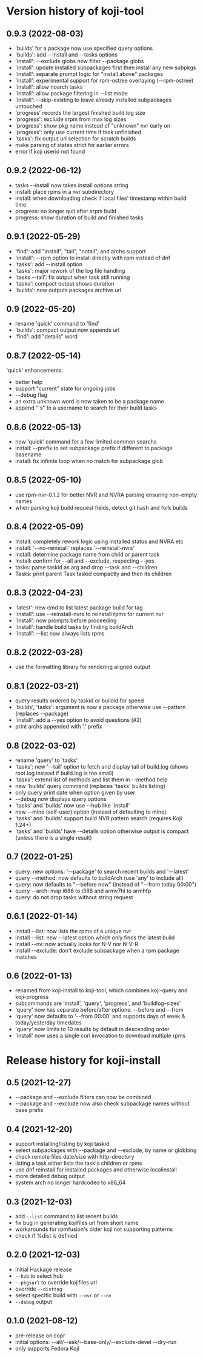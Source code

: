 # Version history of koji-tool

## 0.9.3 (2022-08-03)
- 'builds' for a package now use specified query options
- 'builds': add --install and --tasks options
- 'install': --exclude globs now filter --package globs
- 'install': update installed subpackages first then install any new subpkgs
- 'install': separate prompt logic for "install above" packages
- 'install': experimental support for rpm-ostree overlaying (--rpm-ostree)
- 'install': allow noarch tasks
- 'install': allow package filtering in --list mode
- 'install': --skip-existing to leave already installed subpackages untouched
- 'progress' records the largest finished build.log size
- 'progress': exclude srpm from max log sizes
- 'progress': show pkg name instead of "unknown" nvr early on
- 'progress': only use current time if task unfinished
- 'tasks': fix output url selection for scratch builds
- make parsing of states strict for earlier errors
- error if koji userid not found

## 0.9.2 (2022-06-12)
- tasks --install now takes install options string
- install: place rpms in a nvr subdirectory
- install: when downloading check if local files' timestamp within build time
- progress: no longer quit after srpm build
- progress: show duration of build and finished tasks

## 0.9.1 (2022-05-29)
- 'find': add "install", "tail", "notail", and archs support
- 'install': --rpm option to install directly with rpm instead of dnf
- 'tasks': add --install option
- 'tasks': major rework of the log file handling
- 'tasks --tail': fix output when task still running
- 'tasks': compact output shows duration
- 'builds': now outputs packages archive url

## 0.9 (2022-05-20)
- rename 'quick' command to 'find'
- 'builds': compact output now appends url
- 'find': add "details" word

## 0.8.7 (2022-05-14)
'quick' enhancements:
- better help
- support "current" state for ongoing jobs
- --debug flag
- an extra unknown word is now taken to be a package name
- append "\'s" to a username to search for their build tasks

## 0.8.6 (2022-05-13)
- new 'quick' command for a few limited common searchs
- install: --prefix to set subpackage prefix if different to package basename
- install: fix infinite loop when no match for subpackage glob

## 0.8.5 (2022-05-10)
- use rpm-nvr-0.1.2 for better NVR and NVRA parsing ensuring non-empty names
- when parsing koji build request fields, detect git hash and fork builds

## 0.8.4 (2022-05-09)
- Install: completely rework logic using installed status and NVRA etc
- install: '--no-reinstall' replaces '--reinstall-nvrs'
- install: determine package name from child or parent task
- Install: confirm for --all and --exclude, respecting --yes
- tasks: parse taskid as arg and drop --task and --children
- Tasks: print parent Task taskid compactly and then its children

## 0.8.3 (2022-04-23)
- 'latest': new cmd to list latest package build for tag
- 'install': use --reinstall-nvrs to reinstall rpms for current nvr
- 'install': now prompts before proceeding
- 'install': handle build tasks by finding buildArch
- 'install': --list now always lists rpms

## 0.8.2 (2022-03-28)
- use the formatting library for rendering aligned output

## 0.8.1 (2022-03-21)
- query results ordered by taskid or buildid for speed
- 'builds', 'tasks': argument is now a package otherwise use --pattern (replaces --package)
- 'install': add a --yes option to avoid questions (#2)
- print archs appended with '.' prefix

## 0.8 (2022-03-02)
- rename 'query' to 'tasks'
- 'tasks': new '--tail' option to fetch and display tail of build.log
  (shows root.log instead if build.log is too small)
- 'tasks': extend list of methods and list them in --method help
- new 'builds' query command (replaces 'tasks' builds listing)
- only query print date when option given by user
- --debug now displays query options
- 'tasks' and 'builds' now use --hub like 'install'
- new --mine (self-user) option (instead of defaulting to mine)
- 'tasks' and 'builds' support build NVR pattern search (requires Koji 1.24+)
- 'tasks' and 'builds' have --details option otherwise output is compact
  (unless there is a single result)

## 0.7 (2022-01-25)
- query: new options: '--package' to search recent builds and '--latest'
- query --method: now defaults to buildArch (use 'any' to include all)
- query: now defaults to "--before now" (instead of "--from today 00:00")
- query --arch: map i686 to i386 and armv7hl to armhfp
- query: do not drop tasks without string request

## 0.6.1 (2022-01-14)
- install --list: now lists the rpms of a unique nvr
- install --list: new --latest option which only finds the latest build
- install --nv: now actually looks for N-V nor N-V-R
- install --exclude: don't exclude subpackage when a rpm package matches

## 0.6 (2022-01-13)
- renamed from koji-install to koji-tool, which combines koji-query and koji-progress
- subcommands are 'install', 'query', 'progress', and 'buildlog-sizes'
- 'query' now has separate before/after options: --before and --from
- 'query' now defaults to '--from 00:00' and supports days of week & today/yesterday timedates
- 'query' now limits to 10 results by default in descending order
- 'install' now uses a single curl invocation to download multiple rpms

# Release history for koji-install

## 0.5 (2021-12-27)
- --package and --exclude filters can now be combined
- --package and --exclude now also check subpackage names without base prefix

## 0.4 (2021-12-20)
- support installing/listing by koji taskid
- select subpackages with --package and --exclude, by name or globbing
- check remote files date/size with http-directory
- listing a task either lists the task's children or rpms
- use dnf reinstall for installed packages and otherwise localinstall
- more detailed debug output
- system arch no longer hardcoded to x86_64

## 0.3 (2021-12-03)
- add `--list` command to list recent builds
- fix bug in generating kojifiles url from short name
- workarounds for rpmfusion's older koji not supporting patterns
- check if %dist is defined

## 0.2.0 (2021-12-03)
- initial Hackage release
- `--hub` to select hub
- `--pkgsurl` to override kojifiles url
- override `--disttag`
- select specific build with `--nvr` or `--nv`
- `--debug` output

## 0.1.0 (2021-08-12)
- pre-release on copr
- initial options:
  --all/--ask/--base-only/--exclude-devel --dry-run
- only supports Fedora Koji
